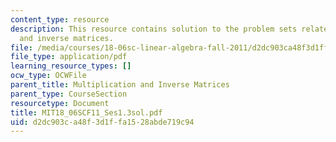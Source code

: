 ```yaml
---
content_type: resource
description: This resource contains solution to the problem sets related to multiplication
  and inverse matrices.
file: /media/courses/18-06sc-linear-algebra-fall-2011/d2dc903ca48f3d1ffa1528abde719c94_MIT18_06SCF11_Ses1.3sol.pdf
file_type: application/pdf
learning_resource_types: []
ocw_type: OCWFile
parent_title: Multiplication and Inverse Matrices
parent_type: CourseSection
resourcetype: Document
title: MIT18_06SCF11_Ses1.3sol.pdf
uid: d2dc903c-a48f-3d1f-fa15-28abde719c94
---
```

